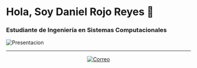 # Hola, Soy Daniel Rojo Reyes 👋

### Estudiante de Ingeniería en Sistemas Computacionales

![Presentacion]()

---

<p align="center">
  <a href="mailto:rojod0946@gmail.com">
    <img src="https://img.shields.io/badge/Correo-EA4335?style=for-the-badge&logo=gmail&logoColor=white" alt="Correo">
  </a>
</p>

